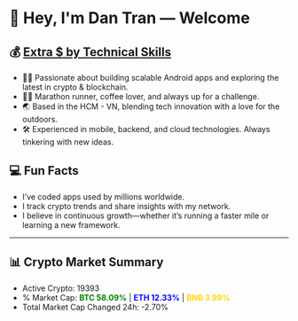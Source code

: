 # 👋 Hey, I'm Dan Tran — Welcome

## 💰 <a href="https://dantech.academy" target="_blank">Extra $ by Technical Skills</a>

- 🧑‍💻 Passionate about building scalable Android apps and exploring the latest in crypto & blockchain.
- 🏃‍♂️ Marathon runner, coffee lover, and always up for a challenge.
- 🌏 Based in the HCM - VN, blending tech innovation with a love for the outdoors.
- 🛠️ Experienced in mobile, backend, and cloud technologies. Always tinkering with new ideas.

## 💻 Fun Facts

- I’ve coded apps used by millions worldwide.
- I track crypto trends and share insights with my network.
- I believe in continuous growth—whether it’s running a faster mile or learning a new framework.

---

## 📊 Crypto Market Summary

- Active Crypto: 19393
- % Market Cap: <span style="color: green; font-weight: bold;">BTC 58.09%</span> | <span style="color: blue; font-weight: bold;">ETH 12.33%</span> | <span style="color: gold; font-weight: bold;">BNB 3.99%</span>
- Total Market Cap Changed 24h: -2.70%
